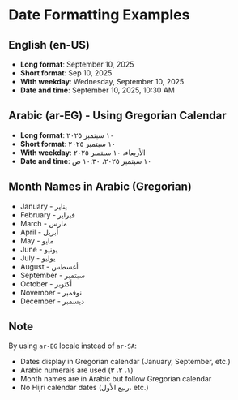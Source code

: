 # Date Formatting Examples

## English (en-US)
- **Long format**: September 10, 2025
- **Short format**: Sep 10, 2025
- **With weekday**: Wednesday, September 10, 2025
- **Date and time**: September 10, 2025, 10:30 AM

## Arabic (ar-EG) - Using Gregorian Calendar
- **Long format**: ١٠ سبتمبر ٢٠٢٥
- **Short format**: ١٠ سبتمبر ٢٠٢٥
- **With weekday**: الأربعاء، ١٠ سبتمبر ٢٠٢٥
- **Date and time**: ١٠ سبتمبر ٢٠٢٥، ١٠:٣٠ ص

## Month Names in Arabic (Gregorian)
- January - يناير
- February - فبراير
- March - مارس
- April - أبريل
- May - مايو
- June - يونيو
- July - يوليو
- August - أغسطس
- September - سبتمبر
- October - أكتوبر
- November - نوفمبر
- December - ديسمبر

## Note
By using `ar-EG` locale instead of `ar-SA`:
- Dates display in Gregorian calendar (January, September, etc.)
- Arabic numerals are used (١، ٢، ٣)
- Month names are in Arabic but follow Gregorian calendar
- No Hijri calendar dates (ربيع الأول، etc.)
